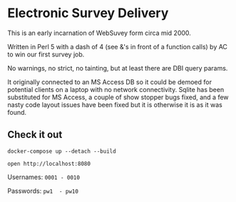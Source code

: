 # Electronic Survey Delivery

This is an early incarnation of WebSuvey form circa mid 2000.

Written in Perl 5 with a dash of 4 (see &'s in front of a function calls) by
AC to win our first survey job.

No warnings, no strict, no tainting, but at least there are DBI query params.

It originally connected to an MS Access DB so it could be demoed for potential
clients on a laptop with no network connectivity. Sqlite has been substituted
for MS Access, a couple of show stopper bugs fixed, and a few nasty code layout
issues have been fixed but it is otherwise it is as it was found.

## Check it out

`docker-compose up --detach --build`

`open http://localhost:8080`

  Usernames: `0001 - 0010`

  Passwords: `pw1  - pw10`
